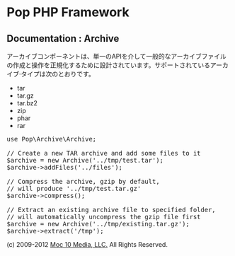 Pop PHP Framework
=================

Documentation : Archive
-----------------------

アーカイブコンポーネントは、単一のAPIを介して一般的なアーカイブファイルの作成と操作を正規化するために設計されています。サポートされているアーカイブ·タイプは次のとおりです。


* tar
* tar.gz
* tar.bz2
* zip
* phar
* rar

<pre>
use Pop\Archive\Archive;

// Create a new TAR archive and add some files to it
$archive = new Archive('../tmp/test.tar');
$archive->addFiles('../files');

// Compress the archive, gzip by default,
// will produce '../tmp/test.tar.gz'
$archive->compress();

// Extract an existing archive file to specified folder,
// will automatically uncompress the gzip file first
$archive = new Archive('../tmp/existing.tar.gz');
$archive->extract('/tmp');
</pre>

(c) 2009-2012 [Moc 10 Media, LLC.](http://www.moc10media.com) All Rights Reserved.
